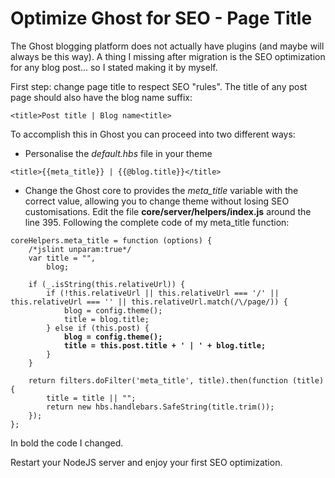 # Optimize Ghost for SEO - Page Title

The Ghost blogging platform does not actually have plugins (and maybe will always be this way).
A thing I missing after migration is the SEO optimization for any blog post... so I stated making it by myself.

First step: change page title to respect SEO "rules". The title of any post page should also have the blog name suffix:

<pre class="language-html"><code class="language-html">&lt;title&gt;Post title | Blog name&lt;title&gt;
</code></pre>

To accomplish this in Ghost you can proceed into two different ways:

* Personalise the *default.hbs* file in your theme
<pre class="language-html"><code class="language-html">&lt;title&gt;{{meta_title}} | {{@blog.title}}&lt;/title&gt;</code></pre>

* Change the Ghost core to provides the *meta_title* variable with the correct value, allowing you to change theme without losing SEO customisations. Edit the file **core/server/helpers/index.js** around the line 395.
Following the complete code of my meta_title function:

<pre class="language-javascript"><code class="language-javascript">coreHelpers.meta_title = function (options) {
    /*jslint unparam:true*/
    var title = "",
        blog;

    if (_.isString(this.relativeUrl)) {
        if (!this.relativeUrl || this.relativeUrl === '/' || this.relativeUrl === '' || this.relativeUrl.match(/\/page/)) {
            blog = config.theme();
            title = blog.title;
        } else if (this.post) {
            <b>blog = config.theme();
            title = this.post.title + ' | ' + blog.title;</b>
        }
    }

    return filters.doFilter('meta_title', title).then(function (title) {
        title = title || "";
        return new hbs.handlebars.SafeString(title.trim());
    });
};
</code></pre>

In bold the code I changed.

Restart your NodeJS server and enjoy your first SEO optimization.


